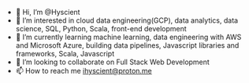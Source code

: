 - 👋 Hi, I’m @Hyscient
- 👀 I’m interested in cloud data engineering(GCP), data analytics, data science, SQL, Python, Scala, front-end development
- 🌱 I’m currently learning machine learning, data engineering with AWS and Microsoft Azure, building data pipelines, Javascript libraries and frameworks, Scala, Javascript
- 💞️ I’m looking to collaborate on Full Stack Web Development
- 📫 How to reach me ihyscient@proton.me

<!---
Hyscient/Hyscient is a ✨ special ✨ repository because its `README.md` (this file) appears on your GitHub profile.
You can click the Preview link to take a look at your changes.
--->

